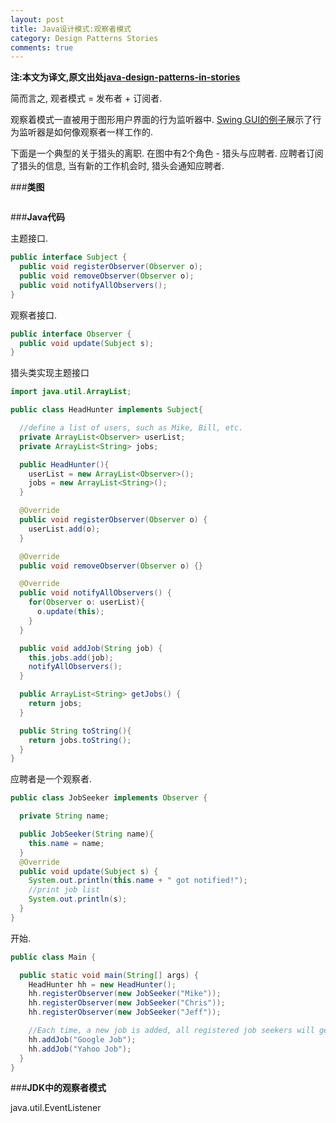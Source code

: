 ```yaml
---
layout: post
title: Java设计模式:观察者模式
category: Design Patterns Stories
comments: true
---
```


**注:本文为译文,原文出处[java-design-patterns-in-stories](http://www.programcreek.com/java-design-patterns-in-stories/)**

简而言之, 观者模式 = 发布者 + 订阅者.<br/>



观察着模式一直被用于图形用户界面的行为监听器中. [Swing GUI的例子](http://www.programcreek.com/2009/01/the-steps-involved-in-building-a-swing-gui-application/)展示了行为监听器是如何像观察者一样工作的.<br/>

下面是一个典型的关于猎头的离职. 在图中有2个角色 - 猎头与应聘者. 应聘者订阅了猎头的信息, 当有新的工作机会时, 猎头会通知应聘者.

###**类图**

<img class="alignleft size-full wp-image-2617" title="observer pattern" alt="" src="http://www.programcreek.com/wp-content/uploads/2011/01/observer-pattern.gif">

###**Java代码**

主题接口.

``` java
public interface Subject {
  public void registerObserver(Observer o);
  public void removeObserver(Observer o);
  public void notifyAllObservers();
}
```

观察者接口.

``` java
public interface Observer {
  public void update(Subject s);
}
```

猎头类实现主题接口

``` java
import java.util.ArrayList;

public class HeadHunter implements Subject{

  //define a list of users, such as Mike, Bill, etc.
  private ArrayList<Observer> userList;
  private ArrayList<String> jobs;

  public HeadHunter(){
    userList = new ArrayList<Observer>();
    jobs = new ArrayList<String>();
  }

  @Override
  public void registerObserver(Observer o) {
    userList.add(o);
  }

  @Override
  public void removeObserver(Observer o) {}

  @Override
  public void notifyAllObservers() {
    for(Observer o: userList){
      o.update(this);
    }
  }

  public void addJob(String job) {
    this.jobs.add(job);
    notifyAllObservers();
  }

  public ArrayList<String> getJobs() {
    return jobs;
  }

  public String toString(){
    return jobs.toString();
  }
}
```

应聘者是一个观察者.

``` java
public class JobSeeker implements Observer {

  private String name;

  public JobSeeker(String name){
    this.name = name;
  }
  @Override
  public void update(Subject s) {
    System.out.println(this.name + " got notified!");
    //print job list
    System.out.println(s);
  }
}
```

开始.

``` java
public class Main {

  public static void main(String[] args) {
    HeadHunter hh = new HeadHunter();
    hh.registerObserver(new JobSeeker("Mike"));
    hh.registerObserver(new JobSeeker("Chris"));
    hh.registerObserver(new JobSeeker("Jeff"));

    //Each time, a new job is added, all registered job seekers will get noticed.
    hh.addJob("Google Job");
    hh.addJob("Yahoo Job");
  }
}
```

###**JDK中的观察者模式**

java.util.EventListener
